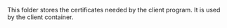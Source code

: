 
This folder stores the certificates needed by the client program.
It is used by the client container.
